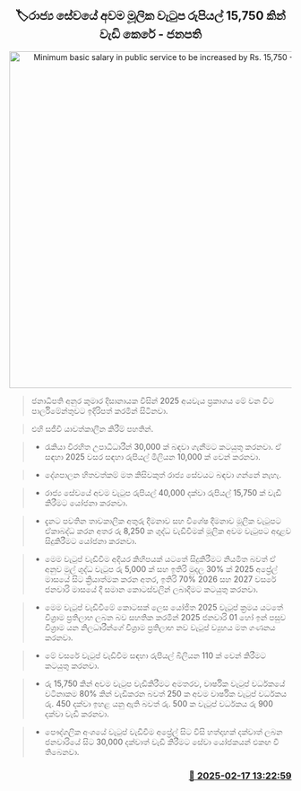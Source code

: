 <p align='center'><b><h2 align='center' title='Minimum basic salary in public service to be increased by Rs. 15,750 - President'>🏷රාජ්‍ය සේවයේ අව​ම මූලි​ක වැටුප රුපියල් 15,750 කින් වැඩි කෙරේ - ජනපති</h2></b></p>
<p align='center'><img src='https://helakuru.sgp1.cdn.digitaloceanspaces.com/esana/images/lib/budget-2025-new-live.jpg' width='600' alt='Minimum basic salary in public service to be increased by Rs. 15,750 - President'></p>

> ජනාධිපති අනුර කුමාර දිසානායක විසින් 2025 අයවැය ප්‍රකාශය මේ වන විට පාර්ලිමේන්තුවට ඉදිරිපත් කරමින් සිටිනවා.

> එහි සජීවී යාවත්කාලීන කිරීම් පහතින්.

> * රැකියා විරහිත උපාධිධාරීන් 30,000 ක් බඳවා ගැනීමට කටයුතු කරනවා. ඒ සඳහා 2025 වසර සඳහා රුපියල් මිලියන 10,000 ක් වෙන් කරනවා.

> * දේශපාලන හිතවත්කම් මත කිසිවකුත් රාජ්‍ය සේවයට බඳවා ගන්නේ නැහැ.

> * රාජ්‍ය සේවයේ අවම වැටුප රුපියල් 40,000 දක්වා රුපියල් 15,750 ක් වැඩි කිරීමට යෝජනා කරනවා.

> * දැනට පවතින තාවකාලික අතුරු දීමනාව සහ විශේෂ දීමනාව මූලික වැටුපට ඒකාබද්ධ කරන අතර රු 8,250 ක ශුද්ධ වැඩිවීමක් මූලික අවම වැටුපට අදාළ​ව සිදුකිරීමට යෝජනා කරනවා.

> * මෙම වැටුප් වැඩිවීම අදියර කිහිපයක් යටතේ සිදුකිරීමට නියමිත බවත් ඒ අනුව මුල් ශුද්ධ වැටුප රු 5,000 ක් සහ ඉතිරි මුදල 30% ක් 2025 අප්‍රේල් මාසයේ සිට ක්‍රියාත්මක කරන අතර, ඉතිරි 70% 2026 සහ 2027 වසරේ ජනවාරි මාසයේ දී සමාන කොටස්වලින් ලබාදීමට කටයුතු කරනවා.

> * මෙම වැටුප් වැඩිවීමේ කොටසක් ලෙස යෝජිත 2025 වැටුප් ක්‍රමය යටතේ විශ්‍රාම ප්‍රතිලාභ ලබන බව සහතික කරමින් 2025 ජනවාරි 01 හෝ ඉන් පසුව විශ්‍රාම යන නිලධාරීන්ගේ විශ්‍රාම ප්‍රතිලාභ නව වැටුප් ව්‍යුහය මත ගණනය කරනවා. 

> * මේ වසරේ වැටුප් වැඩිවීම සඳහා රුපියල් බිලියන 110 ක් වෙන් කිරීමට කටයුතු කරනවා.

> * රු 15,750 කින් අවම වැටුප වැඩිකිරීමට අමතරව, වාර්ෂික වැටුප් වර්ධකයේ වටිනාකම 80% කින් වැඩිකරන බවත් 250 ක අවම වාර්ෂික වැටුප් වර්ධකය රු. 450 දක්වා ඉහළ යනු ඇති බවත් රු. 500 ක වැටුප් වර්ධකය රු 900 දක්වා වැඩි කරනවා.

> * පෞද්ගලික අංශයේ වැටුප් වැඩිවීම අප්‍රේල් සිට විසි හත්දාහක් දක්වාත් ලබන ජනවාරියේ සිට 30,000 දක්වාත් වැඩි කිරීමට සේවා යෝජකයන් එකඟ වී තිබෙනවා.



<h3 align='right'><a href='https://www.helakuru.lk/esana/p/107531/'>📅 2025-02-17 13:22:59</a></h3>
